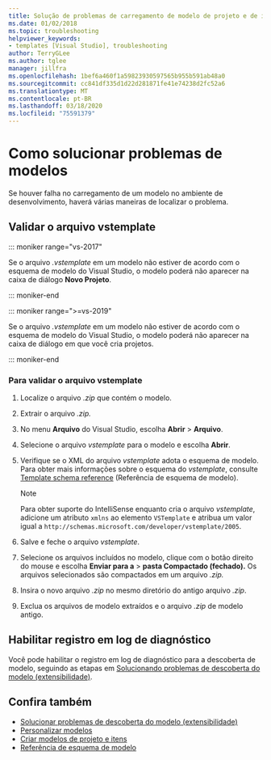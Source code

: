 ```yaml
---
title: Solução de problemas de carregamento de modelo de projeto e de item
ms.date: 01/02/2018
ms.topic: troubleshooting
helpviewer_keywords:
- templates [Visual Studio], troubleshooting
author: TerryGLee
ms.author: tglee
manager: jillfra
ms.openlocfilehash: 1bef6a460f1a59823930597565b955b591ab48a0
ms.sourcegitcommit: cc841df335d1d22d281871fe41e74238d2fc52a6
ms.translationtype: MT
ms.contentlocale: pt-BR
ms.lasthandoff: 03/18/2020
ms.locfileid: "75591379"
---
```

# <a name="how-to-troubleshoot-templates"></a>Como solucionar problemas de modelos

Se houver falha no carregamento de um modelo no ambiente de desenvolvimento, haverá várias maneiras de localizar o problema.

## <a name="validate-the-vstemplate-file"></a>Validar o arquivo vstemplate

::: moniker range="vs-2017"

Se o arquivo *.vstemplate* em um modelo não estiver de acordo com o esquema de modelo do Visual Studio, o modelo poderá não aparecer na caixa de diálogo **Novo Projeto**.

::: moniker-end

::: moniker range=">=vs-2019"

Se o arquivo *.vstemplate* em um modelo não estiver de acordo com o esquema de modelo do Visual Studio, o modelo poderá não aparecer na caixa de diálogo em que você cria projetos.

::: moniker-end

### <a name="to-validate-the-vstemplate-file"></a>Para validar o arquivo vstemplate

1. Localize o arquivo *.zip* que contém o modelo.

1. Extrair o arquivo *.zip.*

1. No menu **Arquivo** do Visual Studio, escolha **Abrir** > **Arquivo**.

1. Selecione o arquivo *vstemplate* para o modelo e escolha **Abrir**.

1. Verifique se o XML do arquivo *vstemplate* adota o esquema de modelo. Para obter mais informações sobre o esquema do *vstemplate*, consulte [Template schema reference](../extensibility/visual-studio-template-schema-reference.md) (Referência de esquema de modelo).

    > [!NOTE]
    > Para obter suporte do IntelliSense enquanto cria o arquivo *vstemplate*, adicione um atributo `xmlns` ao elemento `VSTemplate` e atribua um valor igual a `http://schemas.microsoft.com/developer/vstemplate/2005`.

1. Salve e feche o arquivo *vstemplate*.

1. Selecione os arquivos incluídos no modelo, clique com o botão direito do mouse e escolha **Enviar para a** > **pasta Compactado (fechado).** Os arquivos selecionados são compactados em um arquivo *.zip.*

1. Insira o novo arquivo *.zip* no mesmo diretório do antigo arquivo *.zip*.

1. Exclua os arquivos de modelo extraídos e o arquivo *.zip* de modelo antigo.

## <a name="enable-diagnostic-logging"></a>Habilitar registro em log de diagnóstico

Você pode habilitar o registro em log de diagnóstico para a descoberta de modelo, seguindo as etapas em [Solucionando problemas de descoberta do modelo (extensibilidade)](../extensibility/troubleshooting-template-discovery.md).

## <a name="see-also"></a>Confira também

- [Solucionar problemas de descoberta do modelo (extensibilidade)](../extensibility/troubleshooting-template-discovery.md)
- [Personalizar modelos](../ide/customizing-project-and-item-templates.md)
- [Criar modelos de projeto e itens](../ide/creating-project-and-item-templates.md)
- [Referência de esquema de modelo](../extensibility/visual-studio-template-schema-reference.md)
